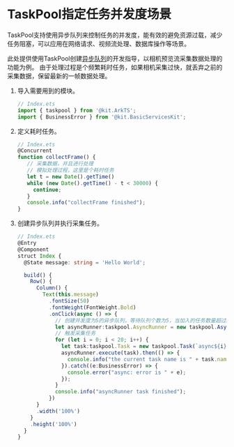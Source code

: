 # TaskPool指定任务并发度场景
<!--Kit: ArkTS-->
<!--Subsystem: CommonLibrary-->
<!--Owner: @lijiamin2025-->
<!--SE: @weng-changcheng-->
<!--TSE: @kirl75; @zsw_zhushiwei-->

TaskPool支持使用异步队列来控制任务的并发度，能有效的避免资源过载，减少任务阻塞，可以应用在网络请求、视频流处理、数据库操作等场景。

此处提供使用TaskPool创建[异步队列](../reference/apis-arkts/js-apis-taskpool.md#asyncrunner18)的开发指导，以相机预览流采集数据处理的功能为例。
由于处理过程是个频繁耗时任务，如果相机采集过快，就丢弃之前的采集数据，保留最新的一帧数据处理。

1. 导入需要用到的模块。

   ```ts
   // Index.ets
   import { taskpool } from '@kit.ArkTS';
   import { BusinessError } from '@kit.BasicServicesKit';
   ```

2. 定义耗时任务。

   ```ts
   // Index.ets
   @Concurrent
   function collectFrame() {
      // 采集数据，并且进行处理
      // 模拟处理过程，这里是个耗时任务
      let t = new Date().getTime()
      while (new Date().getTime() - t < 30000) {
        continue;
      }
      console.info("collectFrame finished");
   }
   ```

3. 创建异步队列并执行采集任务。

   ```ts
   // Index.ets
   @Entry
   @Component
   struct Index {
     @State message: string = 'Hello World';
   
     build() {
       Row() {
         Column() {
           Text(this.message)
             .fontSize(50)
             .fontWeight(FontWeight.Bold)
             .onClick(async () => {
               // 创建并发度为5的异步队列，等待队列个数为5，当加入的任务数量超过5时，等待列表中处于队头的任务会被丢弃。
               let asyncRunner:taskpool.AsyncRunner = new taskpool.AsyncRunner("async", 5, 5);
               // 触发采集任务
               for (let i = 0; i < 20; i++) {
                 let task:taskpool.Task = new taskpool.Task(`async${i}`,collectFrame);
                 asyncRunner.execute(task).then(() => {
                   console.info("the current task name is " + task.name);
                 }).catch((e:BusinessError) => {
                   console.error("async: error is " + e);
                 });
               }
               console.info("asyncRunner task finished");
             })
         }
         .width('100%')
       }
       .height('100%')
     }
   }
   ```


